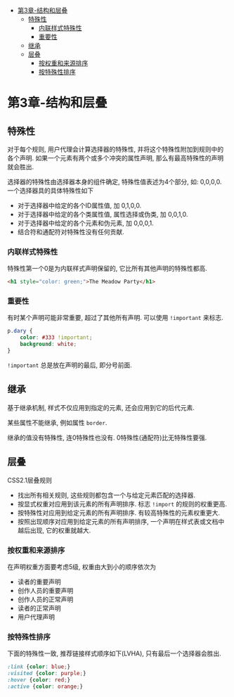 - [第3章-结构和层叠](#sec-1)
  - [特殊性](#sec-1-1)
    - [内联样式特殊性](#sec-1-1-1)
    - [重要性](#sec-1-1-2)
  - [继承](#sec-1-2)
  - [层叠](#sec-1-3)
    - [按权重和来源排序](#sec-1-3-1)
    - [按特殊性排序](#sec-1-3-2)

# 第3章-结构和层叠<a id="sec-1"></a>

## 特殊性<a id="sec-1-1"></a>

对于每个规则, 用户代理会计算选择器的特殊性, 并将这个特殊性附加到规则中的各个声明. 如果一个元素有两个或多个冲突的属性声明, 那么有最高特殊性的声明就会胜出.

选择器的特殊性由选择器本身的组件确定, 特殊性值表述为4个部分, 如: 0,0,0,0. 一个选择器具的具体特殊性如下

-   对于选择器中给定的各个ID属性值, 加 0,1,0,0.
-   对于选择器中给定的各个类属性值, 属性选择或伪类, 加 0,0,1,0.
-   对于选择器中给定的各个元素和伪元素, 加 0,0,0,1.
-   结合符和通配符对特殊性没有任何贡献.

### 内联样式特殊性<a id="sec-1-1-1"></a>

特殊性第一个0是为内联样式声明保留的, 它比所有其他声明的特殊性都高.

```html
<h1 style="color: green;">The Meadow Party</h1>
```

### 重要性<a id="sec-1-1-2"></a>

有时某个声明可能非常重要, 超过了其他所有声明. 可以使用 `!important` 来标志.

```css
p.dary {
    color: #333 !important;
    background: white;
}
```

`!important` 总是放在声明的最后, 即分号前面.

## 继承<a id="sec-1-2"></a>

基于继承机制, 样式不仅应用到指定的元素, 还会应用到它的后代元素.

某些属性不能继承, 例如属性 `border`.

继承的值没有特殊性, 连0特殊性也没有. 0特殊性(通配符)比无特殊性要强.

## 层叠<a id="sec-1-3"></a>

CSS2.1层叠规则

-   找出所有相关规则, 这些规则都包含一个与给定元素匹配的选择器.
-   按显式权重对应用到该元素的所有声明排序. 标志 `!import` 的规则的权重更高.
-   按特殊性对应用到给定元素的所有声明排序. 有较高特殊性的元素权重更大.
-   按照出现顺序对应用到给定元素的所有声明排序, 一个声明在样式表或文档中越后出现, 它的权重就越大.

### 按权重和来源排序<a id="sec-1-3-1"></a>

在声明权重方面要考虑5级, 权重由大到小的顺序依次为

-   读者的重要声明
-   创作人员的重要声明
-   创作人员的正常声明
-   读者的正常声明
-   用户代理声明

### 按特殊性排序<a id="sec-1-3-2"></a>

下面的特殊性一致, 推荐链接样式顺序如下(LVHA), 只有最后一个选择器会胜出.

```css
:link {color: blue;}
:visited {color: purple;}
:hover {color: red;}
:active {color: orange;}
```
